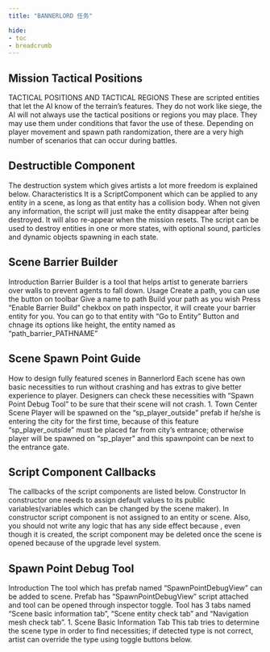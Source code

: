 ```yaml
---
title: "BANNERLORD 任务"

hide: 
- toc
- breadcrumb
---
```


## Mission Tactical Positions
TACTICAL POSITIONS AND TACTICAL REGIONS These are scripted entities that let the AI know of the terrain’s features. They do not work like siege, the AI will not always use the tactical positions or regions you may place. They may use them under conditions that favor the use of these. Depending on player movement and spawn path randomization, there are a very high number of scenarios that can occur during battles.

## Destructible Component
The destruction system which gives artists a lot more freedom is explained below. Characteristics It is a ScriptComponent which can be applied to any entity in a scene, as long as that entity has a collision body. When not given any information, the script will just make the entity disappear after being destroyed. It will also re-appear when the mission resets. The script can be used to destroy entities in one or more states, with optional sound, particles and dynamic objects spawning in each state.

## Scene Barrier Builder
Introduction Barrier Builder is a tool that helps artist to generate barriers over walls to prevent agents to fall down. Usage Create a path, you can use the button on toolbar Give a name to path Build your path as you wish Press “Enable Barrier Build” chekbox on path inspector, it will create your barrier entity for you. You can go to that entity with “Go to Entity” Button and chnage its options like height, the entity named as “path_barrier_PATHNAME”

## Scene Spawn Point Guide
How to design fully featured scenes in Bannerlord Each scene has own basic necessities to run without crashing and has extras to give better experience to player. Designers can check these necessities with “Spawn Point Debug Tool” to be sure that their scene will not crash. 1. Town Center Scene Player will be spawned on the “sp_player_outside” prefab if he/she is entering the city for the first time, because of this feature “sp_player_outside” must be placed far from city’s entrance; otherwise player will be spawned on “sp_player” and this spawnpoint can be next to the entrance gate.

## Script Component Callbacks
The callbacks of the script components are listed below. Constructor In constructor one needs to assign default values to its public variables(variables which can be changed by the scene maker). In constructor script component is not assigned to an entity or scene. Also, you should not write any logic that has any side effect because , even though it is created, the script component may be deleted once the scene is opened because of the upgrade level system.

## Spawn Point Debug Tool
Introduction The tool which has prefab named “SpawnPointDebugView” can be added to scene. Prefab has “SpawnPointDebugView” script attached and tool can be opened through inspector toggle. Tool has 3 tabs named “Scene basic information tab”, “Scene entity check tab” and “Navigation mesh check tab”. 1. Scene Basic Information Tab This tab tries to determine the scene type in order to find necessities; if detected type is not correct, artist can override the type using toggle buttons below.

